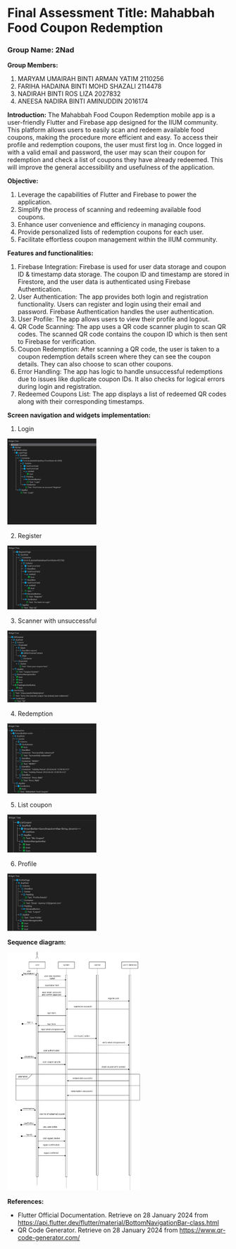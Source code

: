# Final Assessment Title: Mahabbah Food Coupon Redemption

### Group Name: 2Nad

**Group Members:**
1. MARYAM UMAIRAH BINTI ARMAN YATIM 2110256
2. FARIHA HADAINA BINTI MOHD SHAZALI 2114478	
3. NADIRAH BINTI ROS LIZA 2027832
4. ANEESA NADIRA BINTI AMINUDDIN 2016174


**Introduction:**
  The Mahabbah Food Coupon Redemption mobile app is a user-friendly Flutter and Firebase app designed for the IIUM community. This platform allows users to easily scan and redeem available food coupons, making the procedure more efficient and easy. To access their profile and redemption coupons, the user must first log in. Once logged in with a valid email and password, the user may scan their coupon for redemption and check a list of coupons they have already redeemed. This will improve the general accessibility and usefulness of the application. 


**Objective:**
1. Leverage the capabilities of Flutter and Firebase to power the application.
2. Simplify the process of scanning and redeeming available food coupons.
3. Enhance user convenience and efficiency in managing coupons.
4. Provide personalized lists of redemption coupons for each user.
5. Facilitate effortless coupon management within the IIUM community.


**Features and functionalities:**
1. Firebase Integration: Firebase is used for user data storage and coupon ID & timestamp data storage. The coupon ID and timestamp are stored in Firestore, and the user data is authenticated using Firebase Authentication.
2. User Authentication: The app provides both login and registration functionality. Users can register and login using their email and password. Firebase Authentication handles the user authentication.
3. User Profile: The app allows users to view their profile and logout.
4. QR Code Scanning: The app uses a QR code scanner plugin to scan QR codes. The scanned QR code contains the coupon ID which is then sent to Firebase for verification.
5. Coupon Redemption: After scanning a QR code, the user is taken to a coupon redemption details screen where they can see the coupon details. They can also choose to scan other coupons.
6. Error Handling: The app has logic to handle unsuccessful redemptions due to issues like duplicate coupon IDs. It also checks for logical errors during login and registration.
7. Redeemed Coupons List: The app displays a list of redeemed QR codes along with their corresponding timestamps.


**Screen navigation and widgets implementation:**
1. Login

<img src="./images/login.jpeg" width="40%">

2. Register

<img src="./images/register.jpeg" width="40%">

3. Scanner with unsuccessful

<img src="./images/scanner_with_unsuccessful.jpeg" width="40%">

4. Redemption

<img src="./images/redemption.jpeg" width="40%">

5. List coupon

<img src="./images/list_coupon.jpeg" width="40%">

6. Profile

<img src="./images/profile.jpeg" width="40%">


**Sequence diagram:**

<img src="./images/sequence_diagram.jpeg" width="60%">


**References:**
- Flutter Official Documentation. Retrieve on 28 January 2024 from https://api.flutter.dev/flutter/material/BottomNavigationBar-class.html
- QR Code Generator. Retrieve on 28 January 2024 from https://www.qr-code-generator.com/

